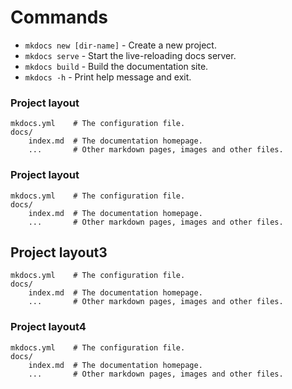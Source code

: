 # Commands

- `mkdocs new [dir-name]` - Create a new project.
- `mkdocs serve` - Start the live-reloading docs server.
- `mkdocs build` - Build the documentation site.
- `mkdocs -h` - Print help message and exit.

### Project layout

    mkdocs.yml    # The configuration file.
    docs/
        index.md  # The documentation homepage.
        ...       # Other markdown pages, images and other files.

### Project layout

    mkdocs.yml    # The configuration file.
    docs/
        index.md  # The documentation homepage.
        ...       # Other markdown pages, images and other files.

## Project layout3

    mkdocs.yml    # The configuration file.
    docs/
        index.md  # The documentation homepage.
        ...       # Other markdown pages, images and other files.

### Project layout4

    mkdocs.yml    # The configuration file.
    docs/
        index.md  # The documentation homepage.
        ...       # Other markdown pages, images and other files.
